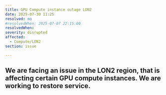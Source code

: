 ```yaml
---
title: GPU Compute instance outage LON2
date: 2025-07-30 11:25
resolved: no
#resolvedWhen: 2025-07-07 22:15:00
resolvedWhen: 
severity: disrupted 
affected:
  - Compute/LON2
section: issue

---
```

We are facing an issue in the LON2 region, that is affecting certain GPU compute instances. We are working to restore service.
---

